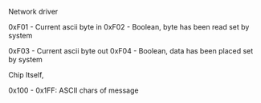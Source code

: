 Network driver

0xF01 - Current ascii byte in
0xF02 - Boolean, byte has been read set by system

0xF03 - Current ascii byte out
0xF04 - Boolean, data has been placed set by system

Chip Itself,

0x100 - 0x1FF: ASCII chars of message

